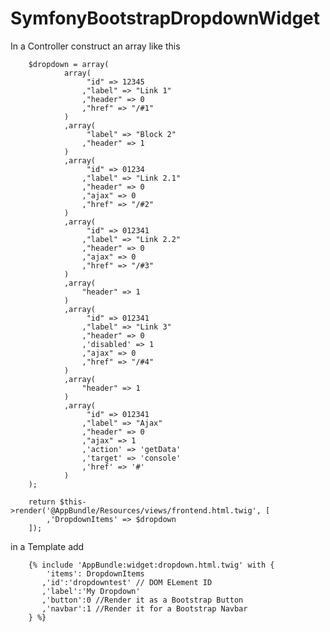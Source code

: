 # SymfonyBootstrapDropdownWidget

In a Controller construct an array like this

        $dropdown = array(
                array(
                     "id" => 12345
                    ,"label" => "Link 1"
                    ,"header" => 0
                    ,"href" => "/#1"
                )
                ,array(
                     "label" => "Block 2"
                    ,"header" => 1
                )
                ,array(
                     "id" => 01234
                    ,"label" => "Link 2.1"
                    ,"header" => 0
                    ,"ajax" => 0
                    ,"href" => "/#2"
                )            
                ,array(
                     "id" => 012341
                    ,"label" => "Link 2.2"
                    ,"header" => 0
                    ,"ajax" => 0
                    ,"href" => "/#3"
                )
                ,array(
                    "header" => 1
                )
                ,array(
                     "id" => 012341
                    ,"label" => "Link 3"
                    ,"header" => 0
                    ,'disabled' => 1
                    ,"ajax" => 0
                    ,"href" => "/#4"
                )
                ,array(
                    "header" => 1
                )                
                ,array(
                     "id" => 012341
                    ,"label" => "Ajax"
                    ,"header" => 0
                    ,"ajax" => 1
                    ,'action' => 'getData'
                    ,'target' => 'console'
                    ,'href' => '#'
                )                
        );
        
        return $this->render('@AppBundle/Resources/views/frontend.html.twig', [
            ,'DropdownItems' => $dropdown
        ]);
        
in a Template add

        {% include 'AppBundle:widget:dropdown.html.twig' with {
            'items': DropdownItems
           ,'id':'dropdowntest' // DOM ELement ID
           ,'label':'My Dropdown'
           ,'button':0 //Render it as a Bootstrap Button
           ,'navbar':1 //Render it for a Bootstrap Navbar
        } %}
